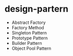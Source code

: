 # design-partern
- Abstract Factory
- Factory Method
- Singleton Pattern
- Prototype Pattern
- Builder Pattern
- Object Pool Pattern
